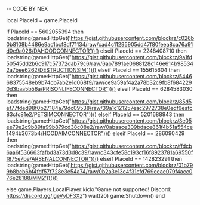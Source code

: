 -- CODE BY NEX

local PlaceId = game.PlaceId

if PlaceId == 5602055394 then loadstring(game:HttpGet('https://gist.githubusercontent.com/blockrz/c026b0b8108b4486e9ac1bcf8df71134/raw/cad4c11295905dd47f80feea8ca76a91d0e9a026/DAHOODCONNECTOR'))() elseif PlaceId == 2248408710 then loadstring(game:HttpGet("https://gist.githubusercontent.com/blockrz/9a1fd50545dd2b6c917c57372dab79c6/raw/6ab7891ae0688128c146e614b985342a7bee6262/DESTRUCTIONSIM"))() elseif PlaceId == 155615604 then loadstring(game:HttpGet("https://gist.githubusercontent.com/blockrz/544668375548eb9b74cb7ab2e1d068f9/raw/ce9a59af4a2a78b32c9fb8f6842290d3baa5b56a/PRISONLIFECONNECTOR"))() elseif PlaceId == 6284583030 then loadstring(game:HttpGet("https://gist.githubusercontent.com/blockrz/85d5ef77fded98f0b27184a79dc09538/raw/39a1c121257eac2972738e0edf6eafc83cfc81e2/PETSIMCONNECTOR"))() elseif PlaceId == 5201688943 then loadstring(game:HttpGet("https://gist.githubusercontent.com/blockrz/3e05ee79e2c9b89fa99b879cd38c08e2/raw/0abaace309bdace861f4b51a554ce1494b3673b4/HOODAIMCONNECTOR"))() elseif PlaceId == 286090429 then loadstring(game:HttpGet("https://gist.githubusercontent.com/blockrz/ffdcb6aa6f536663fafbd3a73d3d8c39/raw/c343cfe58c193cf16f8923781a69550ff875e7be/ARSENALCONNECTOR"))() elseif 
PlaceId == 142823291 then
loadstring(game:HttpGet('https://gist.githubusercontent.com/blockrz/01b799b8bcb6bf4fdf57f728e3e54a74/raw/0b2a3e13c4f31cfd769eeae079f4acc076e28188/MM2'))()()

else game.Players.LocalPlayer:kick("Game not supported! Discord: https://discord.gg/jgeVyDF3Xz") wait(20) game:Shutdown() end
